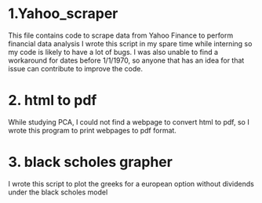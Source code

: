 # 1.Yahoo_scraper
This file contains code to scrape data from Yahoo Finance to perform financial data analysis
I wrote this script in my spare time while interning so my code is likely to have a lot of bugs.
I was also unable to find a workaround for dates before 1/1/1970, so anyone that has an idea for that issue can contribute to improve the code.  
# 2. html to pdf
While studying PCA, I could not find a webpage to convert html to pdf, so I wrote this program to print webpages to pdf format.
# 3. black scholes grapher
I wrote this script to plot the greeks for a european option without dividends under the black scholes model
